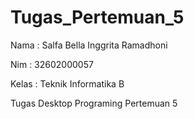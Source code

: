 # Tugas_Pertemuan_5

Nama  : Salfa Bella Inggrita Ramadhoni

Nim   : 32602000057

Kelas : Teknik Informatika B

Tugas Desktop Programing Pertemuan 5
